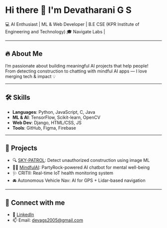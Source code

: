 # Hi there 👋 I'm Devatharani G S

💻 AI Enthusiast | ML & Web Developer | B.E CSE (KPR Institute of Engineering and Technology) 
🎓 Navigate Labs | 

---

## 🔥 About Me

I’m passionate about building meaningful AI projects that help people!  
From detecting construction to chatting with mindful AI apps — I love merging tech & impact 💡

---

## 🛠️ Skills

- **Languages**: Python, JavaScript, C, Java
- **ML & AI**: TensorFlow, Scikit-learn, OpenCV  
- **Web Dev**: Django, HTML/CSS, JS  
- **Tools**: GitHub, Figma, Firebase

---

## 🚀 Projects

- 🔍 [SKY-PATROL](https://github.com/devags2005/SKY-PATROL): Detect unauthorized construction using image ML
- 🧘‍♀️ [MindfulAI](https://lnkd.in/giWYCHFJ): PartyRock-powered AI chatbot for mental well-being
- 🩺 CRITII: Real-time IoT health monitoring system
- 🚘 Autonomous Vehicle Nav: AI for GPS + Lidar-based navigation

---

## 🔗 Connect with me

- 💼 [LinkedIn](https://www.linkedin.com/in/devatharani-g-s-32b3a0257/)
- 📫 Email: devags2005@gmail.com
